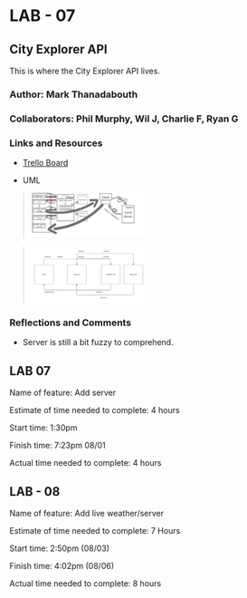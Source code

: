 # LAB - 07

## City Explorer API

This is where the City Explorer API lives.

### Author: Mark Thanadabouth

### Collaborators: Phil Murphy, Wil J, Charlie F, Ryan G

### Links and Resources
* [Trello Board](https://trello.com/b/J5ZiKzZu/301n22-cityexplorere)
- UML
> <img src="./lab07UML.png" alt="UML" width="200"/>

> <img src="./lab08_UML.jpg" alt="UML" width="200"/>

### Reflections and Comments

* Server is still a bit fuzzy to comprehend.

## LAB 07

Name of feature: Add server

Estimate of time needed to complete: 4 hours

Start time: 1:30pm

Finish time: 7:23pm 08/01

Actual time needed to complete: 4 hours

## LAB - 08 

Name of feature: Add live weather/server

Estimate of time needed to complete: 7 Hours

Start time: 2:50pm (08/03)

Finish time: 4:02pm (08/06)

Actual time needed to complete: 8 hours
